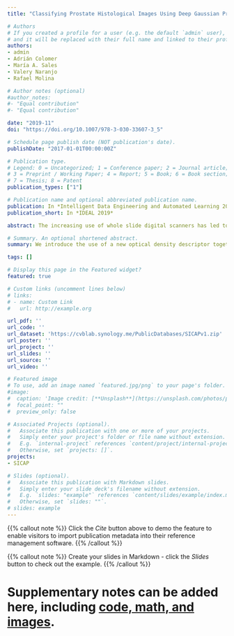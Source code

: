 ```yaml
---
title: "Classifying Prostate Histological Images Using Deep Gaussian Processes on a New Optical Density Granulometry-Based Descriptor"

# Authors
# If you created a profile for a user (e.g. the default `admin` user), write the username (folder name) here 
# and it will be replaced with their full name and linked to their profile.
authors:
- admin
- Adrián Colomer
- María A. Sales
- Valery Naranjo
- Rafael Molina

# Author notes (optional)
#author_notes:
#- "Equal contribution"
#- "Equal contribution"

date: "2019-11"
doi: "https://doi.org/10.1007/978-3-030-33607-3_5"

# Schedule page publish date (NOT publication's date).
publishDate: "2017-01-01T00:00:00Z"

# Publication type.
# Legend: 0 = Uncategorized; 1 = Conference paper; 2 = Journal article;
# 3 = Preprint / Working Paper; 4 = Report; 5 = Book; 6 = Book section;
# 7 = Thesis; 8 = Patent
publication_types: ["1"]

# Publication name and optional abbreviated publication name.
publication: In *Intelligent Data Engineering and Automated Learning 2019*
publication_short: In *IDEAL 2019*

abstract: The increasing use of whole slide digital scanners has led to an enormous interest in the application of machine learning techniques to detect prostate cancer using eosin and hematoxylin stained histopathological images. In this work the above problem is approached as follows: the optical density of each whole slide image is calculated and its eosin and hematoxylin concentration components estimated. Then, hand-crafted features, which are expected to capture the expertise of pathologists, are extracted from patches of these two concentration components. Finally, patches are classified using a Deep Gaussian Process on the extracted features. The new approach outperforms current state of the art shallow as well as deep classifiers like InceptionV3, Xception and VGG19 with an AUC value higher than 0.98.

# Summary. An optional shortened abstract.
summary: We introduce the use of a new optical density descriptor together with deep gaussian processes for cancer detection in histological prostate images. This combination outperforms the current state of the art in histopathology both shallow classifiers and deep neural networks like InceptionV3, Xception and VGG19 with an AUC value higher than 0.98.

tags: []

# Display this page in the Featured widget?
featured: true

# Custom links (uncomment lines below)
# links:
# - name: Custom Link
#   url: http://example.org

url_pdf: ''
url_code: ''
url_dataset: 'https://cvblab.synology.me/PublicDatabases/SICAPv1.zip'
url_poster: ''
url_project: ''
url_slides: ''
url_source: ''
url_video: ''

# Featured image
# To use, add an image named `featured.jpg/png` to your page's folder. 
#image:
#  caption: 'Image credit: [**Unsplash**](https://unsplash.com/photos/pLCdAaMFLTE)'
#  focal_point: ""
#  preview_only: false

# Associated Projects (optional).
#   Associate this publication with one or more of your projects.
#   Simply enter your project's folder or file name without extension.
#   E.g. `internal-project` references `content/project/internal-project/index.md`.
#   Otherwise, set `projects: []`.
projects:
- SICAP

# Slides (optional).
#   Associate this publication with Markdown slides.
#   Simply enter your slide deck's filename without extension.
#   E.g. `slides: "example"` references `content/slides/example/index.md`.
#   Otherwise, set `slides: ""`.
# slides: example
---
```


{{% callout note %}}
Click the *Cite* button above to demo the feature to enable visitors to import publication metadata into their reference management software.
{{% /callout %}}

{{% callout note %}}
Create your slides in Markdown - click the *Slides* button to check out the example.
{{% /callout %}}

# Supplementary notes can be added here, including [code, math, and images](https://wowchemy.com/docs/writing-markdown-latex/).

